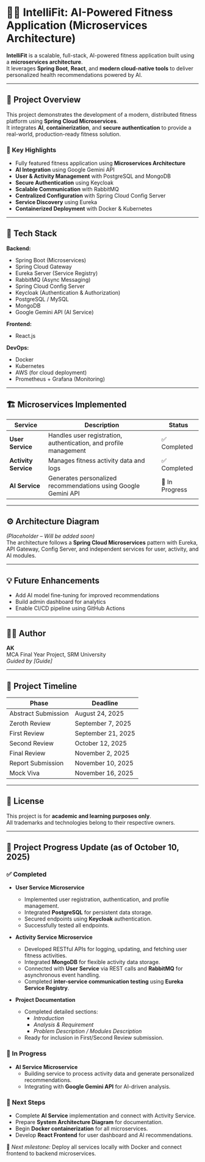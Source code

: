 # 🏋️‍♂️ IntelliFit: AI-Powered Fitness Application (Microservices Architecture)

**IntelliFit** is a scalable, full-stack, AI-powered fitness application built using a **microservices architecture**.  
It leverages **Spring Boot**, **React**, and **modern cloud-native tools** to deliver personalized health recommendations powered by AI.

---

## 🚀 Project Overview
This project demonstrates the development of a modern, distributed fitness platform using **Spring Cloud Microservices**.  
It integrates **AI**, **containerization**, and **secure authentication** to provide a real-world, production-ready fitness solution.

### 🎯 Key Highlights
- Fully featured fitness application using **Microservices Architecture**  
- **AI Integration** using Google Gemini API  
- **User & Activity Management** with PostgreSQL and MongoDB  
- **Secure Authentication** using Keycloak  
- **Scalable Communication** with RabbitMQ  
- **Centralized Configuration** with Spring Cloud Config Server  
- **Service Discovery** using Eureka  
- **Containerized Deployment** with Docker & Kubernetes  

---

## 🧩 Tech Stack

**Backend:**
- Spring Boot (Microservices)
- Spring Cloud Gateway
- Eureka Server (Service Registry)
- RabbitMQ (Async Messaging)
- Spring Cloud Config Server
- Keycloak (Authentication & Authorization)
- PostgreSQL / MySQL
- MongoDB
- Google Gemini API (AI Service)

**Frontend:**
- React.js

**DevOps:**
- Docker
- Kubernetes
- AWS (for cloud deployment)
- Prometheus + Grafana (Monitoring)

---

## 🏗️ Microservices Implemented

| Service | Description | Status |
|----------|--------------|--------|
| **User Service** | Handles user registration, authentication, and profile management | ✅ Completed |
| **Activity Service** | Manages fitness activity data and logs | ✅ Completed |
| **AI Service** | Generates personalized recommendations using Google Gemini API | 🔄 In Progress |

---

## ⚙️ Architecture Diagram
*(Placeholder – Will be added soon)*  
The architecture follows a **Spring Cloud Microservices** pattern with Eureka, API Gateway, Config Server, and independent services for user, activity, and AI modules.

---

## 💡 Future Enhancements
- Add AI model fine-tuning for improved recommendations  
- Build admin dashboard for analytics  
- Enable CI/CD pipeline using GitHub Actions  

---

## 🧑‍💻 Author
**AK**  
MCA Final Year Project, SRM University  
*Guided by [Guide]*

---

## 📅 Project Timeline
| Phase | Deadline |
|--------|-----------|
| Abstract Submission | August 24, 2025 |
| Zeroth Review | September 7, 2025 |
| First Review | September 21, 2025 |
| Second Review | October 12, 2025 |
| Final Review | November 2, 2025 |
| Report Submission | November 10, 2025 |
| Mock Viva | November 16, 2025 |

---

## 📜 License
This project is for **academic and learning purposes only**.  
All trademarks and technologies belong to their respective owners.


---

## 🧩 Project Progress Update (as of October 10, 2025)

### ✅ Completed
- **User Service Microservice**
  - Implemented user registration, authentication, and profile management.
  - Integrated **PostgreSQL** for persistent data storage.
  - Secured endpoints using **Keycloak** authentication.
  - Successfully tested all endpoints.

- **Activity Service Microservice**
  - Developed RESTful APIs for logging, updating, and fetching user fitness activities.
  - Integrated **MongoDB** for flexible activity data storage.
  - Connected with **User Service** via REST calls and **RabbitMQ** for asynchronous event handling.
  - Completed **inter-service communication testing** using **Eureka Service Registry**.

- **Project Documentation**
  - Completed detailed sections:
    - *Introduction*  
    - *Analysis & Requirement*  
    - *Problem Description / Modules Description*
  - Ready for inclusion in First/Second Review submission.

### 🔄 In Progress
- **AI Service Microservice**
  - Building service to process activity data and generate personalized recommendations.
  - Integrating with **Google Gemini API** for AI-driven analysis.

### 🧠 Next Steps
- Complete **AI Service** implementation and connect with Activity Service.
- Prepare **System Architecture Diagram** for documentation.
- Begin **Docker containerization** for all microservices.
- Develop **React Frontend** for user dashboard and AI recommendations.

📌 *Next milestone:* Deploy all services locally with Docker and connect frontend to backend microservices.
